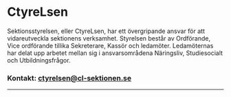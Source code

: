 # CtyreLsen

Sektionsstyrelsen, eller CtyreLsen, har ett övergripande ansvar för att vidareutveckla sektionens verksamhet. Styrelsen består av Ordförande, Vice ordförande tillika Sekreterare, Kassör och ledamöter. Ledamöternas har delat upp arbetet mellan sig i ansvarsområdena Näringsliv, Studiesocialt och Utbildningsfrågor.

### Kontakt: ctyrelsen@cl-sektionen.se

---
